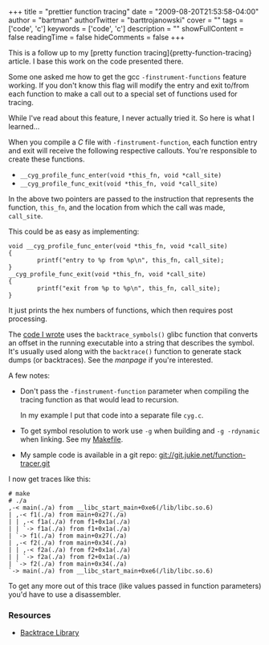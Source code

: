 +++
title = "prettier function tracing"
date = "2009-08-20T21:53:58-04:00"
author = "bartman"
authorTwitter = "barttrojanowski"
cover = ""
tags = ['code', 'c']
keywords = ['code', 'c']
description = ""
showFullContent = false
readingTime = false
hideComments = false
+++

This is a follow up to my [pretty function tracing]{pretty-function-tracing} article.  I base this work on the code presented there.

Some one asked me how to get the gcc `-finstrument-functions` feature working.  If you don't know this
flag will modify the entry and exit to/from each function to make a call out to a special set of functions used
for tracing.

While I've read about this feature, I never actually tried it.  So here is what I learned...

<!--more-->

When you compile a *C* file with `-finstrument-function`, each function entry and exit will receive
the following respective callouts.  You're responsible to create these functions.

 - `__cyg_profile_func_enter(void *this_fn, void *call_site)`
 - `__cyg_profile_func_exit(void *this_fn, void *call_site)`

In the above two pointers are passed to the instruction that represents the function, `this_fn`,
and the location from which the call was made, `call_site`.

This could be as easy as implementing:


    void __cyg_profile_func_enter(void *this_fn, void *call_site)
    {
            printf("entry to %p from %p\n", this_fn, call_site);
    }
    __cyg_profile_func_exit(void *this_fn, void *call_site)
    {
            printf("exit from %p to %p\n", this_fn, call_site);
    }

It just prints the hex numbers of functions, which then requires post processing.

The [code I wrote](http://gitweb.jukie.net/function-tracer.git?a=blob;f=cyg.c;hb=HEAD)
uses the `backtrace_symbols()` glibc function that converts an offset in the running
executable into a string that describes the symbol.  It's usually used along with
the `backtrace()` function to generate stack dumps (or backtraces).  See 
the *manpage* if you're interested.

A few notes:

 - Don't pass the `-finstrument-function` parameter when compiling the tracing function as that would lead to recursion.
   
   In my example I put that code into a separate file `cyg.c`.

 - To get symbol resolution to work use `-g` when building and `-g -rdynamic` when linking.  See
   my [Makefile](http://gitweb.jukie.net/function-tracer.git?a=blob;f=Makefile;hb=HEAD).

 - My sample code is available in a git repo: [git://git.jukie.net/function-tracer.git](http://gitweb.jukie.net/function-tracer.git)

I now get traces like this:

    # make
    # ./a
    ,-< main(./a) from __libc_start_main+0xe6(/lib/libc.so.6)
    | ,-< f1(./a) from main+0x27(./a)
    | | ,-< f1a(./a) from f1+0x1a(./a)
    | | `-> f1a(./a) from f1+0x1a(./a)
    | `-> f1(./a) from main+0x27(./a)
    | ,-< f2(./a) from main+0x34(./a)
    | | ,-< f2a(./a) from f2+0x1a(./a)
    | | `-> f2a(./a) from f2+0x1a(./a)
    | `-> f2(./a) from main+0x34(./a)
    `-> main(./a) from __libc_start_main+0xe6(/lib/libc.so.6)

To get any more out of this trace (like values passed in function parameters) you'd have to use
a disassembler.

### Resources

 - [Backtrace Library](http://www.wolf-software.net/Libraries/backtrace/)